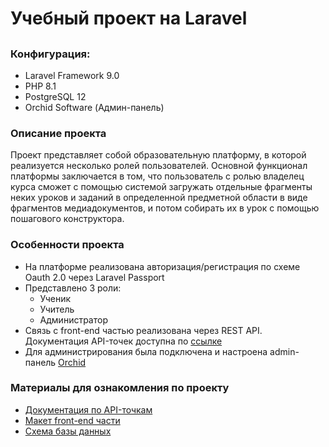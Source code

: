# Учебный проект на Laravel
## 

### Конфигурация:

- Laravel Framework 9.0
- PHP 8.1
- PostgreSQL 12
- Orchid Software (Админ-панель)

### Описание проекта


Проект представляет собой образовательную платформу, в которой реализуется несколько ролей пользователей. Основной функционал платформы заключается в том, что пользователь с ролью владелец курса сможет с помощью системой загружать отдельные фрагменты неких уроков и заданий в определенной предметной области в виде фрагментов медиадокументов, и потом собирать их в урок с помощью пошагового конструктора.

### Особенности проекта
- На платформе реализована авторизация/регистрация по схеме Oauth 2.0 через Laravel Passport
- Представлено 3 роли:
    - Ученик
    - Учитель
    - Администратор
- Связь с front-end частью реализована через REST API. Документация API-точек доступна по [ссылке](https://documenter.getpostman.com/view/17572705/VUqptda7#d25e05d6-7a1e-464d-8a70-1c54b90e37e4)
- Для администрирования была подключена и настроена admin-панель [Orchid](https://orchid.software/)

### Материалы для ознакомления по проекту
- [Документация по API-точкам](https://documenter.getpostman.com/view/17572705/VUqptda7)
- [Макет front-end части](https://www.figma.com/file/Z07ZlaMQpKG9bC5JUh4Bn0/Youngeek?node-id=909:1233)
- [Схема базы данных](https://drive.google.com/file/d/1JmkinSEE3QM5wf17LikMPA7cKMPM-SQ3/view?usp=sharing)
